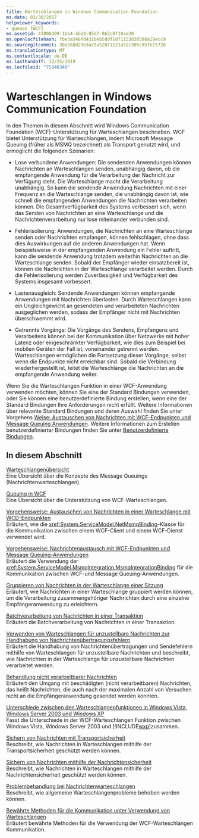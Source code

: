 ```yaml
---
title: Warteschlangen in Windows Communication Foundation
ms.date: 03/30/2017
helpviewer_keywords:
- queues [WCF]
ms.assetid: 43008409-1bb4-4bd4-85d7-862c8f10ae20
ms.openlocfilehash: fbe3a546fd431beb5ddf1d71153d38580a19ecc9
ms.sourcegitcommit: 30a558d23e3ac5a52071121a52c305c85fe15726
ms.translationtype: MT
ms.contentlocale: de-DE
ms.lasthandoff: 12/25/2019
ms.locfileid: "75348340"
---
```

# <a name="queues-in-windows-communication-foundation"></a>Warteschlangen in Windows Communication Foundation
In den Themen in diesem Abschnitt wird Windows Communication Foundation (WCF)-Unterstützung für Warteschlangen beschrieben. WCF bietet Unterstützung für Warteschlangen, indem Microsoft Message Queuing (früher als MSMQ bezeichnet) als Transport genutzt wird, und ermöglicht die folgenden Szenarien:  
  
- Lose verbundene Anwendungen: Die sendenden Anwendungen können Nachrichten an Warteschlangen senden, unabhängig davon, ob die empfangende Anwendung für die Verarbeitung der Nachricht zur Verfügung steht. Die Warteschlange macht die Verarbeitung unabhängig. So kann die sendende Anwendung Nachrichten mit einer Frequenz an die Warteschlange senden, die unabhängig davon ist, wie schnell die empfangenden Anwendungen die Nachrichten verarbeiten können. Die Gesamtverfügbarkeit des Systems verbessert sich, wenn das Senden von Nachrichten an eine Warteschlange und die Nachrichtenverarbeitung nur lose miteinander verbunden sind.  
  
- Fehlerisolierung: Anwendungen, die Nachrichten an eine Warteschlange senden oder Nachrichten empfangen, können fehlschlagen, ohne dass dies Auswirkungen auf die anderen Anwendungen hat. Wenn beispielsweise in der empfangenden Anwendung ein Fehler auftritt, kann die sendende Anwendung trotzdem weiterhin Nachrichten an die Warteschlange senden. Sobald der Empfänger wieder einsatzbereit ist, können die Nachrichten in der Warteschlange verarbeitet werden. Durch die Fehlerisolierung werden Zuverlässigkeit und Verfügbarkeit des Systems insgesamt verbessert.  
  
- Lastenausgleich: Sendende Anwendungen können empfangende Anwendungen mit Nachrichten überlasten. Durch Warteschlangen kann ein Ungleichgewicht an gesendeten und verarbeiteten Nachrichten ausgeglichen werden, sodass der Empfänger nicht mit Nachrichten überschwemmt wird.  
  
- Getrennte Vorgänge: Die Vorgänge des Sendens, Empfangens und Verarbeitens können bei der Kommunikation über Netzwerke mit hoher Latenz oder eingeschränkter Verfügbarkeit, wie dies zum Beispiel bei mobilen Geräten der Fall ist, voneinander getrennt werden. Warteschlangen ermöglichen die Fortsetzung dieser Vorgänge, selbst wenn die Endpunkte nicht erreichbar sind. Sobald die Verbindung wiederhergestellt ist, leitet die Warteschlange die Nachrichten an die empfangende Anwendung weiter.  
  
 Wenn Sie die Warteschlangen Funktion in einer WCF-Anwendung verwenden möchten, können Sie eine der Standard Bindungen verwenden, oder Sie können eine benutzerdefinierte Bindung erstellen, wenn eine der Standard Bindungen Ihre Anforderungen nicht erfüllt. Weitere Informationen über relevante Standard Bindungen und deren Auswahl finden Sie unter Vorgehens [Weise: Austauschen von Nachrichten mit WCF-Endpunkten und Message Queuing Anwendungen](../../../../docs/framework/wcf/feature-details/how-to-exchange-messages-with-wcf-endpoints-and-message-queuing-applications.md). Weitere Informationen zum Erstellen benutzerdefinierter Bindungen finden Sie unter [Benutzerdefinierte Bindungen](../../../../docs/framework/wcf/extending/custom-bindings.md).  
  
## <a name="in-this-section"></a>In diesem Abschnitt  
 [Warteschlangenübersicht](../../../../docs/framework/wcf/feature-details/queues-overview.md)  
 Eine Übersicht über die Konzepte des Message Queuings (Nachrichtenwarteschlangen).  
  
 [Queuing in WCF](../../../../docs/framework/wcf/feature-details/queuing-in-wcf.md)  
 Eine Übersicht über die Unterstützung von WCF-Warteschlangen.  
  
 [Vorgehensweise: Austauschen von Nachrichten in einer Warteschlange mit WCD-Endpunkten](../../../../docs/framework/wcf/feature-details/how-to-exchange-queued-messages-with-wcf-endpoints.md)  
 Erläutert, wie die <xref:System.ServiceModel.NetMsmqBinding>-Klasse für die Kommunikation zwischen einem WCF-Client und einem WCF-Dienst verwendet wird.  
  
 [Vorgehensweise: Nachrichtenaustausch mit WCF-Endpunkten und Message Queuing-Anwendungen](../../../../docs/framework/wcf/feature-details/how-to-exchange-messages-with-wcf-endpoints-and-message-queuing-applications.md)  
 Erläutert die Verwendung der <xref:System.ServiceModel.MsmqIntegration.MsmqIntegrationBinding> für die Kommunikation zwischen WCF-und Message Queuing-Anwendungen.  
  
 [Gruppieren von Nachrichten in der Warteschlange einer Sitzung](../../../../docs/framework/wcf/feature-details/grouping-queued-messages-in-a-session.md)  
 Erläutert, wie Nachrichten in einer Warteschlange gruppiert werden können, um die Verarbeitung zusammengehöriger Nachrichten durch eine einzelne Empfängeranwendung zu erleichtern.  
  
 [Batchverarbeitung von Nachrichten in einer Transaktion](../../../../docs/framework/wcf/feature-details/batching-messages-in-a-transaction.md)  
 Erläutert die Batchverarbeitung von Nachrichten in einer Transaktion.  
  
 [Verwenden von Warteschlangen für unzustellbare Nachrichten zur Handhabung von Nachrichtenübertragungsfehlern](../../../../docs/framework/wcf/feature-details/using-dead-letter-queues-to-handle-message-transfer-failures.md)  
 Erläutert die Handhabung von Nachrichtenübertragungen und Sendefehlern mithilfe von Warteschlangen für unzustellbare Nachrichten und beschreibt, wie Nachrichten in der Warteschlange für unzustellbare Nachrichten verarbeitet werden.  
  
 [Behandlung nicht verarbeitbarer Nachrichten](../../../../docs/framework/wcf/feature-details/poison-message-handling.md)  
 Erläutert den Umgang mit beschädigten (nicht verarbeitbaren) Nachrichten, das heißt Nachrichten, die auch nach der maximalen Anzahl von Versuchen nicht an die Empfängeranwendung gesendet werden konnten.  
  
 [Unterschiede zwischen den Warteschlangenfunktionen in Windows Vista, Windows Server 2003 und Windows XP](../../../../docs/framework/wcf/feature-details/diff-in-queue-in-vista-server-2003-windows-xp.md)  
 Fasst die Unterschiede in der WCF-Warteschlangen Funktion zwischen Windows Vista, Windows Server 2003 und [!INCLUDE[wxp](../../../../includes/wxp-md.md)]zusammen.  
  
 [Sichern von Nachrichten mit Transportsicherheit](../../../../docs/framework/wcf/feature-details/securing-messages-using-transport-security.md)  
 Beschreibt, wie Nachrichten in Warteschlangen mithilfe der Transportsicherheit geschützt werden können.  
  
 [Sichern von Nachrichten mithilfe der Nachrichtensicherheit](../../../../docs/framework/wcf/feature-details/securing-messages-using-message-security.md)  
 Beschreibt, wie Nachrichten in Warteschlangen mithilfe der Nachrichtensicherheit geschützt werden können.  
  
 [Problembehandlung bei Nachrichtenwarteschlangen](../../../../docs/framework/wcf/feature-details/troubleshooting-queued-messaging.md)  
 Beschreibt, wie allgemeine Warteschlangenprobleme behoben werden können.  
  
 [Bewährte Methoden für die Kommunikation unter Verwendung von Warteschlangen](../../../../docs/framework/wcf/feature-details/best-practices-for-queued-communication.md)  
 Erläutert bewährte Methoden für die Verwendung der WCF-Warteschlangen Kommunikation.  
